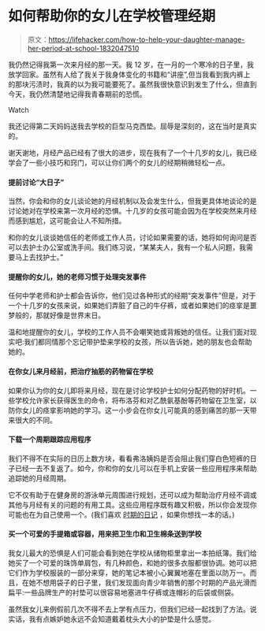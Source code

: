 # 如何帮助你的女儿在学校管理经期

> 原文：<https://lifehacker.com/how-to-help-your-daughter-manage-her-period-at-school-1832047510>

我仍然记得我第一次来月经的那一天。我 12 岁，在一月的一个寒冷的日子里，我放学回家。虽然有人给了我关于我身体变化的书籍和“讲座”,但当我看到我内裤上的那块污渍时，我真的以为我可能要死了。虽然我很快意识到发生了什么，但直到今天，我仍然清楚地记得我青春期前的恐慌。

Watch

我还记得第二天妈妈送我去学校的巨型马克西垫。屈辱是深刻的，这在当时是真实的。

谢天谢地，月经产品已经有了很大的进步，现在我有了一个十几岁的女儿，我已经学会了一些小技巧和窍门，可以让你们两个的女儿的经期稍微轻松一点。

#### 提前讨论“大日子”

当然，你会和你的女儿谈论她的月经机制以及会发生什么，但我更具体地谈论的是讨论她对在学校来第一次月经的恐惧。十几岁的女孩可能会因为在学校突然来月经而感到尴尬，这可能会让人不知所措。

和你的女儿谈谈她信任的老师或工作人员，讨论如果需要的话，她将如何询问是否可以去护士办公室或洗手间。我们练习说，“某某夫人，我有一个私人问题，我需要马上去找护士。”

#### 提醒你的女儿，她的老师习惯于处理突发事件

任何中学老师和护士都会告诉你，他们见过各种形式的经期“突发事件”但是，对于一个十几岁的女孩来说，如果她们弄脏了自己的牛仔裤，或者如果她们的痉挛是噩梦般的，那就好像是世界末日。

温和地提醒你的女儿，学校的工作人员不会嘲笑她或背叛她的信任。让我们面对现实吧:我们都同情那个忘记带护垫来学校的女孩，所以告诉她，她的朋友也会帮助她的。

#### 在你女儿来月经前，把治疗抽筋的药物留在学校

如果你认为你的女儿即将来月经，现在是讨论学校护士如何分配药物的好时机。一些学校允许家长获得医生的命令，将布洛芬和对乙酰氨基酚等药物留在卫生室，以防你女儿的痉挛影响她的学习。这一小步会在你女儿可能真的感到痛苦的那一天带来很大的不同。

#### 下载一个周期跟踪应用程序

我们不得不在实际的日历上数方块，看看弗洛姨妈是否会阻止我们穿白色短裤的日子已经一去不复返了。如今，你和你的女儿可以在手机上安装一些应用程序来帮助追踪她的月经周期。

它不仅有助于在健身房的游泳单元周围进行规划，还可以成为帮助治疗月经不调或其他与月经有关的问题的有用工具。这些应用程序既有趣又积极，所以你会发现你可能也在为自己使用一个。(我们喜欢 [时期的日记](https://itunes.apple.com/us/app/period-diary-period-fertile-ovulation-tracker/id436762566?mt=8) ，如果你想找一本的话。)

#### **买一个可爱的手提箱或容器，用来把卫生巾和卫生棉条送到学校**

我女儿最大的恐惧是人们可能会看到她在学校从储物柜里拿出一本拍纸簿。我们给她买了一个可爱的珠饰单肩包，有几种颜色，和她的很多衣服都很协调。她可以把它们作为学校服装的一部分来穿，她的笔记本被小心翼翼地塞在里面以防万一。而且，在她不想用袋子的日子里，我们发现面向青少年销售的那个时期的产品光滑而扁平:一些品牌生产的衬垫可以很容易地塞进牛仔裤或连帽衫的后袋或侧袋。

虽然我女儿来例假前几次不得不去上学有点压力，但我们已经一起找到了方法。说实话，我有点嫉妒她永远不会知道戴着枕头大小的护垫是什么感觉。